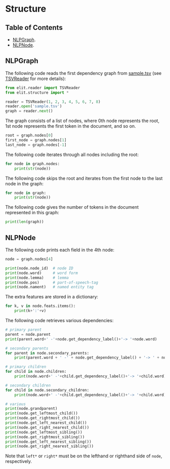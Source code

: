 # Structure

## Table of Contents

* [NLPGraph](#nlpgraph).
* [NLPNode](#nlpnode).

## NLPGraph

The following code reads the first dependency graph from [sample.tsv](../elit/resources/sample/sample.tsv) (see [TSVReader](reader.md#tsvreader) for more details):

```python
from elit.reader import TSVReader
from elit.structure import *

reader = TSVReader(1, 2, 3, 4, 5, 6, 7, 8)
reader.open('sample.tsv')
graph = reader.next()
```

The graph consists of a list of nodes, where 0th node represents the root, 1st node represents the first token in the document, and so on.

```python
root = graph.nodes[0]
first_node = graph.nodes[1]
last_node = graph.nodes[-1]
```

The following code iterates through all nodes including the root:

```python
for node in graph.nodes:
    print(str(node))
```

The following code skips the root and iterates from the first node to the last node in the graph:

```python
for node in graph:
    print(str(node))
```

The following code gives the number of tokens in the document represented in this graph:

```python
print(len(graph))
```

## NLPNode

The following code prints each field in the 4th node:

```python
node = graph.nodes[4]

print(node.node_id)  # node ID
print(node.word)     # word form
print(node.lemma)    # lemma
print(node.pos)      # part-of-speech-tag
print(node.nament)   # named entity tag
```

The extra features are stored in a dictionary:

```python
for k, v in node.feats.items():
    print(k+':'+v)
```

The following code retrieves various dependencies:

```python
# primary parent
parent = node.parent
print(parent.word+' -'+node.get_dependency_label()+'-> '+node.word)

# secondary parents
for parent in node.secondary_parents:
    print(parent.word + ' -' + node.get_dependency_label() + '-> ' + node.word)

# primary children
for child in node.children:
    print(node.word+' -'+child.get_dependency_label()+'-> '+child.word)

# secondary children
for child in node.secondary_children:
    print(node.word+' -'+child.get_dependency_label()+'-> '+child.word)

# various
print(node.grandparent)
print(node.get_leftmost_child())
print(node.get_rightmost_child())
print(node.get_left_nearest_child())
print(node.get_right_nearest_child())
print(node.get_leftmost_sibling())
print(node.get_rightmost_sibling())
print(node.get_left_nearest_sibling())
print(node.get_right_nearest_sibling())
```

Note that `left*` or `right*` must be on the lefthand or righthand side of `node`, respectively.

